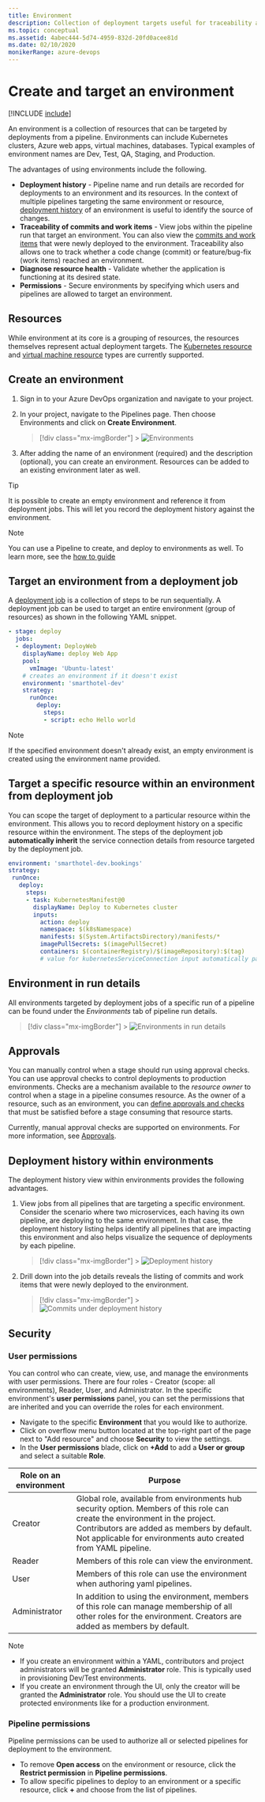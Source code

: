 ```yaml
---
title: Environment
description: Collection of deployment targets useful for traceability and recording deployment history
ms.topic: conceptual
ms.assetid: 4abec444-5d74-4959-832d-20fd0acee81d
ms.date: 02/10/2020
monikerRange: azure-devops
---
```


# Create and target an environment

[!INCLUDE [include](../includes/version-team-services.md)]

An environment is a collection of resources that can be targeted by deployments from a pipeline. Environments can include Kubernetes clusters, Azure web apps, virtual machines, databases. Typical examples of environment names are Dev, Test, QA, Staging, and Production.

The advantages of using environments include the following.

* **Deployment history** - Pipeline name and run details are recorded for deployments to an environment and its resources. In the context of multiple pipelines targeting the same environment or resource, [deployment history](#deployment-history) of an environment is useful to identify the source of changes.
* **Traceability of commits and work items** - View jobs within the pipeline run that target an environment. You can also view the [commits and work items](#deployment-history) that were newly deployed to the environment. Traceability also allows one to track whether a code change (commit) or feature/bug-fix (work items) reached an environment.
* **Diagnose resource health** - Validate whether the application is functioning at its desired state.
* **Permissions** - Secure environments by specifying which users and pipelines are allowed to target an environment.

## Resources

While environment at its core is a grouping of resources, the resources themselves represent actual deployment targets. The [Kubernetes resource](environments-kubernetes.md) and [virtual machine resource](environments-virtual-machines.md) types are currently supported.

<a name="creation"></a>

## Create an environment

1.  Sign in to your Azure DevOps organization and navigate to your project.

2.  In your project, navigate to the Pipelines page. Then choose Environments and click on **Create Environment**.

    > [!div class="mx-imgBorder"] > ![Environments](media/environments-nav.png)

3.  After adding the name of an environment (required) and the description (optional), you can create an environment. Resources can be added to an existing environment later as well.

> [!TIP]
> It is possible to create an empty environment and reference it from deployment jobs. This will let you record the deployment history against the environment.

> [!NOTE]
> You can use a Pipeline to create, and deploy to environments as well. To learn more, see the [how to guide](../ecosystems/kubernetes/aks-template.md)

<a name="target-from-deployment-job"></a>

## Target an environment from a deployment job

A [deployment job](deployment-jobs.md) is a collection of steps to be run sequentially. A deployment job can be used to target an entire environment (group of resources) as shown in the following YAML snippet.

```YAML
- stage: deploy
  jobs:
  - deployment: DeployWeb
    displayName: deploy Web App
    pool:
      vmImage: 'Ubuntu-latest'
    # creates an environment if it doesn't exist
    environment: 'smarthotel-dev'
    strategy:
      runOnce:
        deploy:
          steps:
          - script: echo Hello world
```

> [!NOTE]
> If the specified environment doesn't already exist, an empty environment is created using the environment name provided.

<a name="target-resource-from-deployment-job"></a>

## Target a specific resource within an environment from deployment job

You can scope the target of deployment to a particular resource within the environment. This allows you to record deployment history on a specific resource within the environment. The steps of the deployment job **automatically inherit** the service connection details from resource targeted by the deployment job.

```YAML
environment: 'smarthotel-dev.bookings'
strategy:
 runOnce:
   deploy:
     steps:
     - task: KubernetesManifest@0
       displayName: Deploy to Kubernetes cluster
       inputs:
         action: deploy
         namespace: $(k8sNamespace)
         manifests: $(System.ArtifactsDirectory)/manifests/*
         imagePullSecrets: $(imagePullSecret)
         containers: $(containerRegistry)/$(imageRepository):$(tag)
         # value for kubernetesServiceConnection input automatically passed down to task by environment.resource input
```

<a name="in-run-details"></a>

## Environment in run details

All environments targeted by deployment jobs of a specific run of a pipeline can be found under the _Environments_ tab of pipeline run details.

> [!div class="mx-imgBorder"] > ![Environments in run details](media/environments-run.png)

## Approvals

You can manually control when a stage should run using approval checks. You can use approval checks to control deployments to production environments. Checks are a mechanism available to the _resource owner_ to control when a stage in a pipeline consumes resource. As the owner of a resource, such as an environment, you can [define approvals and checks](approvals.md) that must be satisfied before a stage consuming that resource starts.

Currently, manual approval checks are supported on environments.
For more information, see [Approvals](approvals.md).

<a name="deployment-history"></a>

## Deployment history within environments

The deployment history view within environments provides the following advantages.

1.  View jobs from all pipelines that are targeting a specific environment. Consider the scenario where two microservices, each having its own pipeline, are deploying to the same environment. In that case, the deployment history listing helps identify all pipelines that are impacting this environment and also helps visualize the sequence of deployments by each pipeline.

    > [!div class="mx-imgBorder"] > ![Deployment history](media/environments-deployment-history.png)

2)  Drill down into the job details reveals the listing of commits and work items that were newly deployed to the environment.

    > [!div class="mx-imgBorder"] > ![Commits under deployment history](media/environments-deployment-history-commits.png)

## Security

### User permissions

You can control who can create, view, use, and manage the environments with user permissions. There are four roles - Creator (scope: all environments), Reader, User, and Administrator. In the specific environment's **user permissions** panel, you can set the permissions that are inherited and you can override the roles for each environment.

* Navigate to the specific **Environment** that you would like to authorize.
* Click on overflow menu button located at the top-right part of the page next to "Add resource" and choose **Security** to view the settings.
* In the **User permissions** blade, click on **+Add** to add a **User or group** and select a suitable **Role**.

| Role on an environment | Purpose                                                                                                                                                                                                                                      |
| ---------------------- | -------------------------------------------------------------------------------------------------------------------------------------------------------------------------------------------------------------------------------------------- |
| Creator                | Global role, available from environments hub security option. Members of this role can create the environment in the project. Contributors are added as members by default. Not applicable for environments auto created from YAML pipeline. |
| Reader                 | Members of this role can view the environment.                                                                                                                                                                                               |
| User                   | Members of this role can use the environment when authoring yaml pipelines.                                                                                                                                                                  |
| Administrator          | In addition to using the environment, members of this role can manage membership of all other roles for the environment. Creators are added as members by default.                                                                           |

> [!NOTE]
>
> * If you create an environment within a YAML, contributors and project administrators will be granted **Administrator** role. This is typically used in provisioning Dev/Test environments.
> * If you create an environment through the UI, only the creator will be granted the **Administrator** role. You should use the UI to create protected environments like for a production environment.

### Pipeline permissions

Pipeline permissions can be used to authorize all or selected pipelines for deployment to the environment.

* To remove **Open access** on the environment or resource, click the **Restrict permission** in **Pipeline permissions**.
* To allow specific pipelines to deploy to an environment or a specific resource, click **+** and choose from the list of pipelines.
